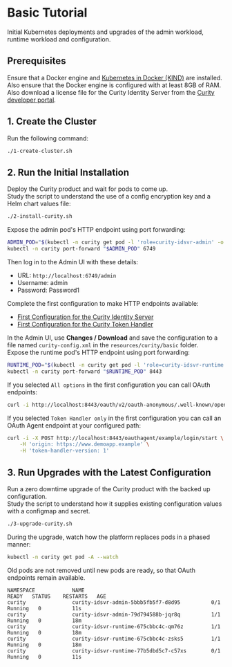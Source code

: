 # Basic Tutorial

Initial Kubernetes deployments and upgrades of the admin workload, runtime workload and configuration.

## Prerequisites

Ensure that a Docker engine and [Kubernetes in Docker (KIND)](https://kind.sigs.k8s.io/docs/user/quick-start/) are installed.\
Also ensure that the Docker engine is configured with at least 8GB of RAM.\
Also download a license file for the Curity Identity Server from the [Curity developer portal](https://developer.curity.io/).

## 1. Create the Cluster

Run the following command:

```bash
./1-create-cluster.sh
```

## 2. Run the Initial Installation

Deploy the Curity product and wait for pods to come up.\
Study the script to understand the use of a config encryption key and a Helm chart values file:

```bash
./2-install-curity.sh
```

Expose the admin pod's HTTP endpoint using port forwarding:

```bash
ADMIN_POD="$(kubectl -n curity get pod -l 'role=curity-idsvr-admin' -o jsonpath='{.items[0].metadata.name}')"
kubectl -n curity port-forward "$ADMIN_POD" 6749
```

Then log in to the Admin UI with these details:

- URL: `http://localhost:6749/admin`
- Username: admin
- Password: Password1

Complete the first configuration to make HTTP endpoints available:

- [First Configuration for the Curity Identity Server](https://curity.io/resources/learn/first-config/)
- [First Configuration for the Curity Token Handler](https://curity.io/resources/learn/token-handler-first-configuration/)

In the Admin UI, use **Changes / Download** and save the configuration to a file named `curity-config.xml` in the `resources/curity/basic` folder.\
Expose the runtime pod's HTTP endpoint using port forwarding:

```bash
RUNTIME_POD="$(kubectl -n curity get pod -l 'role=curity-idsvr-runtime' -o jsonpath='{.items[0].metadata.name}' | tail -n 1)"
kubectl -n curity port-forward "$RUNTIME_POD" 8443
```

If you selected `All options` in the first configuration you can call OAuth endpoints:

```bash
curl -i http://localhost:8443/oauth/v2/oauth-anonymous/.well-known/openid-configuration
```

If you selected `Token Handler only` in the first configuration you can call an OAuth Agent endpoint at your configured path:

```bash
curl -i -X POST http://localhost:8443/oauthagent/example/login/start \
    -H 'origin: https://www.demoapp.example' \
    -H 'token-handler-version: 1'
```

## 3. Run Upgrades with the Latest Configuration

Run a zero downtime upgrade of the Curity product with the backed up configuration.\
Study the script to understand how it supplies existing configuration values with a configmap and secret.

```bash
./3-upgrade-curity.sh
```

During the upgrade, watch how the platform replaces pods in a phased manner:

```bash
kubectl -n curity get pod -A --watch
```

Old pods are not removed until new pods are ready, so that OAuth endpoints remain available.

```text
NAMESPACE            NAME                                         READY   STATUS    RESTARTS   AGE
curity               curity-idsvr-admin-5bbb5fb5f7-d8d95          0/1     Running   0          11s
curity               curity-idsvr-admin-79d794588b-jqr8q          1/1     Running   0          18m
curity               curity-idsvr-runtime-675cbbc4c-qm76z         1/1     Running   0          18m
curity               curity-idsvr-runtime-675cbbc4c-zsks5         1/1     Running   0          18m
curity               curity-idsvr-runtime-77b5dbd5c7-c57xs        0/1     Running   0          11s
```
